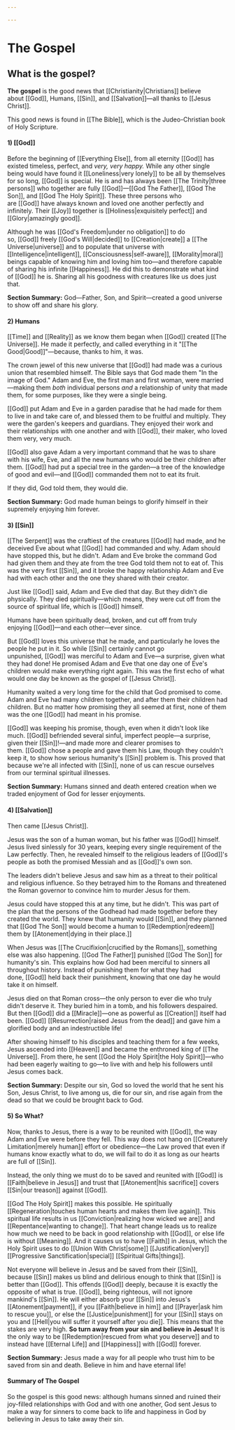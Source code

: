 ```yaml
---

---
```


# The Gospel

## What is the gospel?

**The gospel** is the good news that
[[Christianity|Christians]] believe about [[God]], Humans, [[Sin]], and [[Salvation]]—all thanks to [[Jesus Christ]]. 

This good news is found in [[The Bible]], which is the Judeo-Christian book of Holy Scripture.

#### 1) [[God]]

Before the beginning of [[Everything Else]], from all eternity [[God]] has existed timeless, perfect, and *very, very happy.* While any other single being would have found it [[Loneliness|very lonely]] to be all by themselves for so long, [[God]] is special. He is and has always been [[The Trinity|three persons]] who together are fully [[God]]—[[God The Father]], [[God The Son]], and [[God The Holy Spirit]]. These three persons who are [[God]] have always known and loved one another perfectly and infinitely. Their [[Joy]] together is [[Holiness|exquisitely perfect]] and [[Glory|amazingly good]].

Although he was [[God's Freedom|under no obligation]] to do so, [[God]] freely [[God's Will|decided]] to [[Creation|create]] a [[The Universe|universe]] and to populate that universe with [[Intelligence|intelligent]], [[Consciousness|self-aware]], [[Morality|moral]] beings capable of knowing him and loving him too—and therefore capable of sharing his infinite [[Happiness]]. He did this to demonstrate what kind of [[God]] he is. Sharing all his goodness with creatures like us does just that.

**Section Summary:** God—Father, Son, and Spirit—created a good universe to show off and share his glory.

#### 2) Humans 

[[Time]] and [[Reality]] as we know them began when [[God]] created [[The Universe]]. He made it perfectly, and called everything in it "[[The Good|Good]]"—because, thanks to him, it was.

The crown jewel of this new universe that [[God]] had made was a curious union that resembled himself. The Bible says that God made them "In the image of God." Adam and Eve, the first man and first woman, were married—making them *both* individual persons *and* a relationship of unity that made them, for some purposes, like they were a single being. 

[[God]] put Adam and Eve in a garden paradise that he had made for them to live in and take care of, and blessed them to be fruitful and multiply. They were the garden's keepers and guardians. They enjoyed their work and their relationships with one another and with [[God]], their maker, who loved them very, very much.

[[God]] also gave Adam a very important command that he was to share with his wife, Eve, and all the new humans who would be their children after them. [[God]] had put a special tree in the garden—a tree of the knowledge of good and evil—and [[God]] commanded them not to eat its fruit.

If they did, God told them, they would die.

**Section Summary:** God made human beings to glorify himself in their supremely enjoying him forever.

#### 3) [[Sin]]

[[The Serpent]] was the craftiest of the creatures [[God]] had made, and he deceived Eve about what [[God]] had commanded and why. Adam should have stopped this, but he didn't. Adam and Eve broke the command God had given them and they ate from the tree God told them not to eat of. This was the very first [[Sin]], and it broke the happy relationship Adam and Eve had with each other and the one they shared with their creator.

Just like [[God]] said, Adam and Eve died that day. But they didn't die physically. They died spiritually—which means, they were cut off from the source of spiritual life, which is [[God]] himself.

Humans have been spiritually dead, broken, and cut off from truly enjoying [[God]]—and each other—ever since.

But [[God]] loves this universe that he made, and particularly he loves the people he put in it. So while [[Sin]] certainly cannot go unpunished, [[God]] was merciful to Adam and Eve—a surprise, given what they had done! He promised Adam and Eve that one day one of Eve's children would make everything right again. This was the first echo of what would one day be known as the gospel of [[Jesus Christ]].

Humanity waited a very long time for the child that God promised to come. Adam and Eve had many children together, and after them their children had children. But no matter how promising they all seemed at first, none of them was the one [[God]] had meant in his promise.

[[God]] was keeping his promise, though, even when it didn't look like much. [[God]] befriended several sinful, imperfect people—a surprise, given their [[Sin]]!—and made more and clearer promises to them. [[God]] chose a people and gave them his Law, though they couldn't keep it, to show how serious humanity's [[Sin]] problem is. This proved that because we're all infected with [[Sin]], none of us can rescue ourselves from our terminal spiritual illnesses.

**Section Summary:** Humans sinned and death entered creation when we traded enjoyment of God for lesser enjoyments.

#### 4) [[Salvation]]

Then came [[Jesus Christ]]. 

Jesus was the son of a human woman, but his father was [[God]] himself. Jesus lived sinlessly for 30 years, keeping every single requirement of the Law perfectly. Then, he revealed himself to the religious leaders of [[God]]'s people as both the promised Messiah and as [[God]]'s own son.

The leaders didn't believe Jesus and saw him as a threat to their political and religious influence. So they betrayed him to the Romans and threatened the Roman governor to convince him to murder Jesus for them.

Jesus could have stopped this at any time, but he didn't. This was part of the plan that the persons of the Godhead had made together before they created the world. They knew that humanity would [[Sin]], and they planned that [[God The Son]] would become a human to [[Redemption|redeem]] them by [[Atonement|dying in their place.]]

When Jesus was [[The Crucifixion|crucified by the Romans]], something else was also happening. [[God The Father]] punished [[God The Son]] for humanity's sin. This explains how God had been merciful to sinners all throughout history. Instead of punishing them for what they had done, [[God]] held back their punishment, knowing that one day he would take it on himself.

Jesus died on that Roman cross—the only person to ever die who truly didn't deserve it. They buried him in a tomb, and his followers despaired. But then [[God]] did a [[Miracle]]—one as powerful as [[Creation]] itself had been. [[God]] [[Resurrection|raised Jesus from the dead]] and gave him a glorified body and an indestructible life!

After showing himself to his disciples and teaching them for a few weeks, Jesus ascended into [[Heaven]] and became the enthroned king of [[The Universe]]. From there, he sent [[God the Holy Spirit|the Holy Spirit]]—who had been eagerly waiting to go—to live with and help his followers until Jesus comes back.

**Section Summary:** Despite our sin, God so loved the world that he sent his Son, Jesus Christ, to live among us, die for our sin, and rise again from the dead so that we could be brought back to God. 

#### 5) So What?

Now, thanks to Jesus, there is a way to be reunited with [[God]], the way Adam and Eve were before they fell. This way does not hang on [[Creaturely Limitation|merely human]] effort or obedience—the Law proved that even if humans know exactly what to do, we will fail to do it as long as our hearts are full of [[Sin]]. 

Instead, the only thing we must do to be saved and reunited with [[God]] is [[Faith|believe in Jesus]] and trust that [[Atonement|his sacrifice]] covers [[Sin|our treason]] against [[God]].

[[God The Holy Spirit]] makes this possible. He spiritually [[Regeneration|touches human hearts and makes them live again]]. This spiritual life results in us [[Conviction|realizing how wicked we are]] and [[Repentance|wanting to change]]. That heart change leads us to realize how much we need to be back in good relationship with [[God]], or else life is without [[Meaning]]. And it causes us to have [[Faith]] in Jesus, which the Holy Spirit uses to do [[Union With Christ|some]] [[Justification|very]] [[Progressive Sanctification|special]] [[Spiritual Gifts|things]].

Not everyone will believe in Jesus and be saved from their [[Sin]], because [[Sin]] makes us blind and delirious enough to think that [[Sin]] is better than [[God]]. This offends [[God]] deeply, because it is exactly the opposite of what is true. [[God]], being righteous, will not ignore mankind's [[Sin]]. He will either absorb your [[Sin]] into Jesus's [[Atonement|payment]], if you [[Faith|believe in him]] and [[Prayer|ask him to rescue you]], or else the [[Justice|punishment]] for your [[Sin]] stays on you and [[Hell|you will suffer it yourself after you die]]. This means that the stakes are very high. **So turn away from your sin and believe in Jesus!** It is the only way to be [[Redemption|rescued from what you deserve]] and to instead have [[Eternal Life]] and [[Happiness]] with [[God]] forever.

**Section Summary:** Jesus made a way for all people who trust him to be saved from sin and death. Believe in him and have eternal life!

#### Summary of The Gospel

So the gospel is this good news: although humans sinned and ruined their joy-filled relationships with God and with one another, God sent Jesus to make a way for sinners to come back to life and happiness in God by believing in Jesus to take away their sin.
